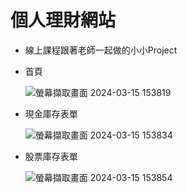 # 個人理財網站
- 線上課程跟著老師一起做的小小Project

- 首頁
  
  ![螢幕擷取畫面 2024-03-15 153819](https://github.com/kaiser7410/Python-Practise/assets/128657988/f8196edd-5c04-4bfb-ab84-050b8360da90)

- 現金庫存表單

  ![螢幕擷取畫面 2024-03-15 153834](https://github.com/kaiser7410/Python-Practise/assets/128657988/8016e562-0667-422b-89d8-37a5265fb4e4)

- 股票庫存表單

  ![螢幕擷取畫面 2024-03-15 153854](https://github.com/kaiser7410/Python-Practise/assets/128657988/d71ecbed-b243-4240-b0aa-e18ddbe1381d)
